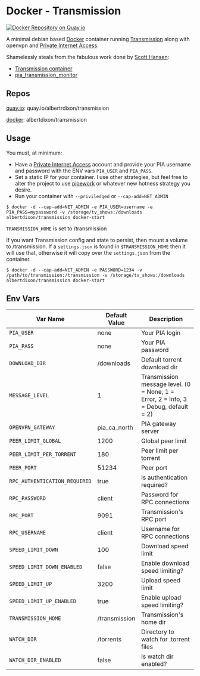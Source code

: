 # Docker - Transmission

[![Docker Repository on Quay.io](https://quay.io/repository/albertrdixon/transmission/status "Docker Repository on Quay.io")](https://quay.io/repository/albertrdixon/transmission)

A minimal debian based [Docker](http://www.docker.com) container running [Transmission](https://www.transmissionbt.com/) along with openvpn and [Private Internet Access](https://www.privateinternetaccess.com/).

Shamelessly steals from the fabulous work done by [Scott Hansen](https://github.com/firecat53):
* [Transmission container](https://github.com/firecat53/dockerfiles/tree/master/transmission)
* [pia_transmission_monitor](https://github.com/firecat53/pia_transmission_monitor)

## Repos

[quay.io](http://quay.io): quay.io/albertrdixon/transmission

[docker](http://hub.docker.com): albertdixon/transmission

## Usage

You must, at minimum:
* Have a [Private Internet Access](https://www.privateinternetaccess.com/) account and provide your PIA username and password with the ENV vars `PIA_USER` and `PIA_PASS`.
* Set a static IP for your container. I use other strategies, but feel free to alter the project to use [pipework](https://github.com/jpetazzo/pipework) or whatever new hotness strategy you desire.
* Run your container with `--priviledged` or `--cap-add=NET_ADMIN`

```
$ docker -d --cap-add=NET_ADMIN -e PIA_USER=username -e PIA_PASS=mypassword -v /storage/tv_shows:/downloads albertdixon/transmission docker-start
```

`TRANSMISSION_HOME` is set to /transmission

If you want Transmission config and state to persist, then mount a volume to /transmission. If a `settings.json` is found in `$TRANSMISSION_HOME` then it will use that, otherwise it will copy over the `settings.json` from the container.

```
$ docker -d --cap-add=NET_ADMIN -e PASSWORD=1234 -v /path/to/transmission:/transmission -v /storage/tv_shows:/downloads albertdixon/transmission docker-start
```

## Env Vars

| Var Name | Default Value | Description |
|----------|---------------|-------------|
| `PIA_USER` | none | Your PIA login |
| `PIA_PASS` | none | Your PIA password |
| `DOWNLOAD_DIR` | /downloads | Default torrent download dir |
| `MESSAGE_LEVEL` | 1 | Transmission message level. (0 = None, 1 = Error, 2 = Info, 3 = Debug, default = 2) |
| `OPENVPN_GATEWAY` | pia_ca_north | PIA gateway server |
| `PEER_LIMIT_GLOBAL` | 1200 | Global peer limit |
| `PEER_LIMIT_PER_TORRENT` | 180 | Peer limit per torrent |
| `PEER_PORT` | 51234 | Peer port |
| `RPC_AUTHENTICATION_REQUIRED` | true | Is authentication required? |
| `RPC_PASSWORD` | client | Password for RPC connections |
| `RPC_PORT` | 9091 | Transmission's RPC port |
| `RPC_USERNAME` | client | Username for RPC connections |
| `SPEED_LIMIT_DOWN` | 100 | Download speed limit |
| `SPEED_LIMIT_DOWN_ENABLED` | false | Enable download speed limiting? |
| `SPEED_LIMIT_UP` | 3200 | Upload speed limit |
| `SPEED_LIMIT_UP_ENABLED` | true | Enable upload speed limiting? |
| `TRANSMISSION_HOME` | /transmission | Transmission's home dir |
| `WATCH_DIR` | /torrents | Directory to watch for .torrent files |
| `WATCH_DIR_ENABLED` | false | Is watch dir enabled? |
